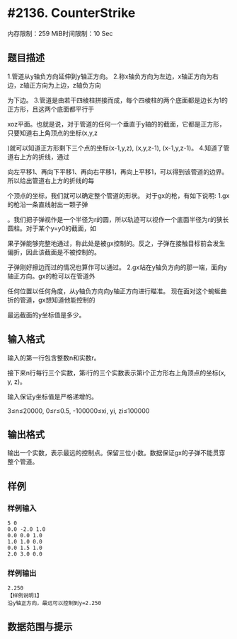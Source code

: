 # #2136. CounterStrike

内存限制：259 MiB时间限制：10 Sec

## 题目描述

1.管道从y轴负方向延伸到y轴正方向。 2.称x轴负方向为左边，x轴正方向为右边，z轴正方向为上边，z轴负方向

为下边。 3.管道是由若干四棱柱拼接而成，每个四棱柱的两个底面都是边长为1的正方形，且这两个底面都平行于

xoz平面。也就是说，对于管道的任何一个垂直于y轴的的截面，它都是正方形，只要知道右上角顶点的坐标(x,y,z

)就可以知道正方形剩下三个点的坐标(x-1,y,z), (x,y,z-1), (x-1,y,z-1)。 4.知道了管道右上方的折线，通过

向左平移1、再向下平移1、再向右平移1，再向上平移1，可以得到该管道的边界。所以给出管道右上方的折线的每

个顶点的坐标，我们就可以确定整个管道的形状。 对于gx的枪，有如下说明: 1.gx的枪沿一条直线射出一颗子弹

。我们把子弹视作是一个半径为r的圆，所以轨迹可以视作一个底面半径为r的狭长圆柱。对于某个y=y0的截面，如

果子弹能够完整地通过，称此处是被gx控制的。反之，子弹在接触目标前会发生偏折，因此该截面是不被控制的。

子弹刚好擦边而过的情况也算作可以通过。 2.gx站在y轴负方向的那一端，面向y轴正方向。gx的枪可以在管道外

任何位置以任何角度，从y轴负方向向y轴正方向进行瞄准。 现在面对这个蜿蜒曲折的管道，gx想知道他能控制的

最远截面的y坐标值是多少。

## 输入格式

输入的第一行包含整数n和实数r。

接下来n行每行三个实数，第i行的三个实数表示第i个正方形右上角顶点的坐标(x, y, z)。

输入保证y坐标值是严格递增的。

3&le;n&le;20000, 0&le;r&le;0.5, -100000&le;xi, yi, zi&le;100000

## 输出格式

输出一个实数，表示最远的控制点。保留三位小数。数据保证gx的子弹不能贯穿整个管道。

## 样例

### 样例输入

    
    5 0
    0.0 -2.0 1.0
    0.0 0.0 1.0
    1.0 1.0 0.0
    0.0 1.5 1.0
    2.0 3.0 0.0
    

### 样例输出

    
    2.250
    【样例说明1】
    沿y轴正方向，最远可以控制到y=2.250
    

## 数据范围与提示

